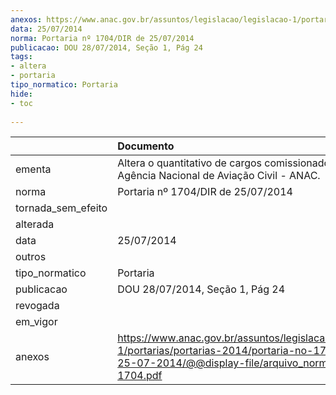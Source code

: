 ```yaml
---
anexos: https://www.anac.gov.br/assuntos/legislacao/legislacao-1/portarias/portarias-2014/portaria-no-1704-dir-de-25-07-2014/@@display-file/arquivo_norma/PA2014-1704.pdf
data: 25/07/2014
norma: Portaria nº 1704/DIR de 25/07/2014
publicacao: DOU 28/07/2014, Seção 1, Pág 24
tags:
- altera
- portaria
tipo_normatico: Portaria
hide: 
- toc 
 
---
```


|                    | Documento                                                                                                                                                         |
|:-------------------|:------------------------------------------------------------------------------------------------------------------------------------------------------------------|
| ementa             | Altera o quantitativo de cargos comissionados da Agência Nacional de Aviação Civil - ANAC.                                                                        |
| norma              | Portaria nº 1704/DIR de 25/07/2014                                                                                                                                |
| tornada_sem_efeito |                                                                                                                                                                   |
| alterada           |                                                                                                                                                                   |
| data               | 25/07/2014                                                                                                                                                        |
| outros             |                                                                                                                                                                   |
| tipo_normatico     | Portaria                                                                                                                                                          |
| publicacao         | DOU 28/07/2014, Seção 1, Pág 24                                                                                                                                   |
| revogada           |                                                                                                                                                                   |
| em_vigor           |                                                                                                                                                                   |
| anexos             | https://www.anac.gov.br/assuntos/legislacao/legislacao-1/portarias/portarias-2014/portaria-no-1704-dir-de-25-07-2014/@@display-file/arquivo_norma/PA2014-1704.pdf |